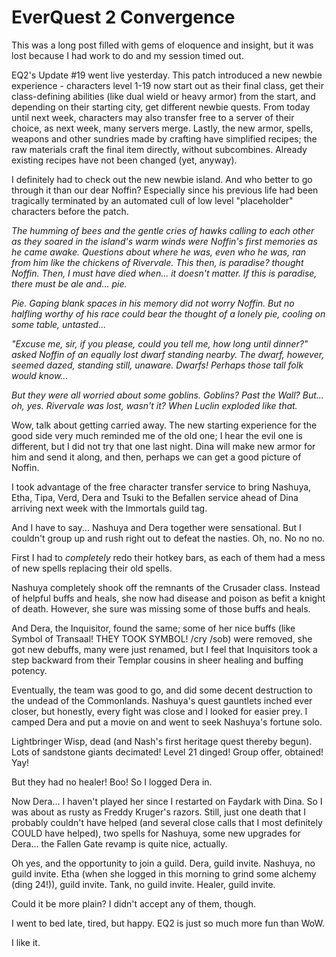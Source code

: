 # EverQuest 2 Convergence

This was a long post filled with gems of eloquence and insight, but it was lost because I had work to do and my session timed out.

EQ2's Update #19 went live yesterday. This patch introduced a new newbie experience - characters level 1-19 now start out as their final class, get their class-defining abilities (like dual wield or heavy armor) from the start, and depending on their starting city, get different newbie quests. From today until next week, characters may also transfer free to a server of their choice, as next week, many servers merge. Lastly, the new armor, spells, weapons and other sundries made by crafting have simplified recipes; the raw materials craft the final item directly, without subcombines. Already existing recipes have not been changed (yet, anyway).

I definitely had to check out the new newbie island. And who better to go through it than our dear Noffin? Especially since his previous life had been tragically terminated by an automated cull of low level "placeholder" characters before the patch.

*The humming of bees and the gentle cries of hawks calling to each other as they soared in the island's warm winds were Noffin's first memories as he came awake. Questions about where he was, even who he was, ran from him like the chickens of Rivervale. This then, is paradise? thought Noffin. Then, I must have died when... it doesn't matter. If this is paradise, there must be ale and... pie.*

*Pie. Gaping blank spaces in his memory did not worry Noffin. But no halfling worthy of his race could bear the thought of a lonely pie, cooling on some table, untasted...*

*"Excuse me, sir, if you please, could you tell me, how long until dinner?" asked Noffin of an equally lost dwarf standing nearby. The dwarf, however, seemed dazed, standing still, unaware. Dwarfs! Perhaps those tall folk would know...*

*But they were all worried about some goblins. Goblins? Past the Wall? But... oh, yes. Rivervale was lost, wasn't it? When Luclin exploded like that.*

Wow, talk about getting carried away. The new starting experience for the good side very much reminded me of the old one; I hear the evil one is different, but I did not try that one last night. Dina will make new armor for him and send it along, and then, perhaps we can get a good picture of Noffin.

I took advantage of the free character transfer service to bring Nashuya, Etha, Tipa, Verd, Dera and Tsuki to the Befallen service ahead of Dina arriving next week with the Immortals guild tag.

And I have to say... Nashuya and Dera together were sensational. But I couldn't group up and rush right out to defeat the nasties. Oh, no. No no no.

First I had to *completely* redo their hotkey bars, as each of them had a mess of new spells replacing their old spells.

Nashuya completely shook off the remnants of the Crusader class. Instead of helpful buffs and heals, she now had disease and poison as befit a knight of death. However, she sure was missing some of those buffs and heals.

And Dera, the Inquisitor, found the same; some of her nice buffs (like Symbol of Transaal! THEY TOOK SYMBOL! /cry /sob) were removed, she got new debuffs, many were just renamed, but I feel that Inquisitors took a step backward from their Templar cousins in sheer healing and buffing potency.

Eventually, the team was good to go, and did some decent destruction to the undead of the Commonlands. Nashuya's quest gauntlets inched ever closer, but honestly, every fight was close and I looked for easier prey. I camped Dera and put a movie on and went to seek Nashuya's fortune solo.

Lightbringer Wisp, dead (and Nash's first heritage quest thereby begun). Lots of sandstone giants decimated! Level 21 dinged! Group offer, obtained! Yay!

But they had no healer! Boo! So I logged Dera in.

Now Dera... I haven't played her since I restarted on Faydark with Dina. So I was about as rusty as Freddy Kruger's razors. Still, just one death that I probably couldn't have helped (and several close calls that I most definitely COULD have helped), two spells for Nashuya, some new upgrades for Dera... the Fallen Gate revamp is quite nice, actually.

Oh yes, and the opportunity to join a guild. Dera, guild invite. Nashuya, no guild invite. Etha (when she logged in this morning to grind some alchemy (ding 24!)), guild invite. Tank, no guild invite. Healer, guild invite.

Could it be more plain? I didn't accept any of them, though.

I went to bed late, tired, but happy. EQ2 is just so much more fun than WoW.

I like it.
